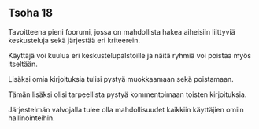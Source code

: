 ## Tsoha 18 

Tavoitteena pieni foorumi, jossa on mahdollista hakea aiheisiin liittyviä keskusteluja sekä järjestää eri kriteerein.

Käyttäjä voi kuulua eri keskustelupalstoille ja näitä ryhmiä voi poistaa myös itseltään.

Lisäksi omia kirjoituksia tulisi pystyä muokkaamaan sekä poistamaan.

Tämän lisäksi olisi tarpeellista pystyä kommentoimaan toisten kirjoituksia.



Järjestelmän valvojalla tulee olla mahdollisuudet kaikkiin käyttäjien omiin hallinointeihin.